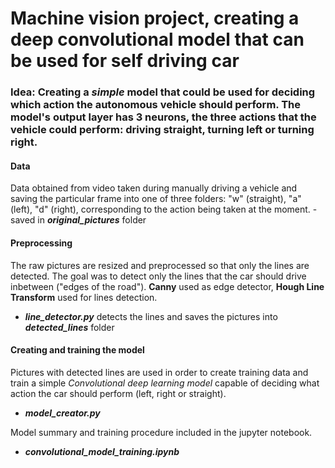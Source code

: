 # Machine vision project, creating a deep convolutional model that can be used for self driving car

### Idea: Creating a ***simple*** model that could be used for deciding which action the autonomous vehicle should perform. The model's output layer has 3 neurons, the three actions that the vehicle could perform: driving straight, turning left or turning right.

#### Data
Data obtained from video taken during manually driving a vehicle and 
saving the particular frame into one of three folders: "w" (straight), "a" (left), "d" (right),
 corresponding to the action being taken at the moment. - saved in ***original_pictures*** folder
 
#### Preprocessing
The raw pictures are resized and preprocessed so that only the 
lines are detected. The goal was to detect only the lines that the car should drive inbetween ("edges of the road"). **Canny** used as edge detector, **Hough Line Transform** used for lines detection. 
-  ***line_detector.py*** detects the lines and saves the pictures into ***detected_lines*** folder

#### Creating and training the model
Pictures with detected lines are used in order to create 
training data and train a simple *Convolutional deep learning model* 
capable of deciding what action the car should perform (left, right or straight). 
- ***model_creator.py***

Model summary and training procedure included in the jupyter notebook. 
- ***convolutional_model_training.ipynb***